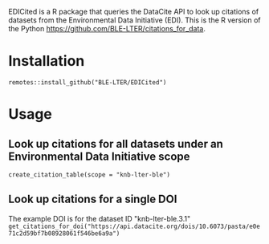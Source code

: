 EDICited is a R package that queries the DataCite API to look up citations of datasets from the Environmental Data Initiative (EDI). This is the R version of the Python https://github.com/BLE-LTER/citations_for_data.

# Installation
`remotes::install_github("BLE-LTER/EDICited")`

# Usage

## Look up citations for all datasets under an Environmental Data Initiative scope
`create_citation_table(scope = "knb-lter-ble")`

## Look up citations for a single DOI

The example DOI is for the dataset ID "knb-lter-ble.3.1"
`get_citations_for_doi("https://api.datacite.org/dois/10.6073/pasta/e0e71c2d59bf7b08928061f546be6a9a")`
